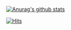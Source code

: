 [![Anurag's github stats](https://github-readme-stats.vercel.app/api?username=jaemoon406)](https://github.com/jaemoon406/jaemoon406)

[![Hits](https://hits.seeyoufarm.com/api/count/incr/badge.svg?url=https%3A%2F%2Fgithub.com%2Fjaemoon406&count_bg=%2379C83D&title_bg=%23555555&icon=&icon_color=%23E7E7E7&title=hits&edge_flat=true)](https://hits.seeyoufarm.com)
